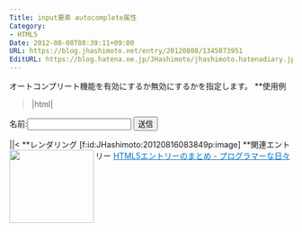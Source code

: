 ```yaml
---
Title: input要素 autocomplete属性
Category:
- HTML5
Date: 2012-08-08T08:39:11+09:00
URL: https://blog.jhashimoto.net/entry/20120808/1345073951
EditURL: https://blog.hatena.ne.jp/JHashimoto/jhashimoto.hatenadiary.jp/atom/entry/12921228815717255936
---
```


オートコンプリート機能を有効にするか無効にするかを指定します。
**使用例
>|html|
<!DOCTYPE html>
<html lang="ja">
<head>
<title>Hello! HTML5></title>
<meta charset="UTF-8">
</head>
<body>
    <form action="hoge.cgi" method="post">
        <p>
            名前:<input type="text" id="text" autocomplete="on" />
            <input type="submit" value="送信" />
        </p>
    </form>
</body>
||<
**レンダリング
[f:id:JHashimoto:20120816083849p:image]
**関連エントリー
<a href="http://d.hatena.ne.jp/JHashimoto/20120518/1337642816" target="_blank" rel="nofollow"><img class="alignleft" align="left" border="0" src="http://capture.heartrails.com/150x130/shadow?http://d.hatena.ne.jp/JHashimoto/20120518/1337642816" alt="" width="150" height="130" /></a><a style="color:#0070C5;" href="http://d.hatena.ne.jp/JHashimoto/20120518/1337642816" target="_blank" rel="nofollow">HTML5エントリーのまとめ - プログラマーな日々</a><a href="http://b.hatena.ne.jp/entry/http://d.hatena.ne.jp/JHashimoto/20120518/1337642816" target="_blank"><img border="0" src="http://b.hatena.ne.jp/entry/image/http://d.hatena.ne.jp/JHashimoto/20120518/1337642816" alt="" /></a><br style="clear:both;" />

